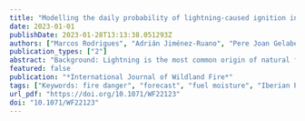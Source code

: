 ```yaml
---
title: "Modelling the daily probability of lightning-caused ignition in the Iberian Peninsula"
date: 2023-01-01
publishDate: 2023-01-28T13:13:38.051293Z
authors: ["Marcos Rodrigues", "Adrián Jiménez-Ruano", "Pere Joan Gelabert", "Víctor Resco de Dios", "Luis Torres", "Jaime Ribalaygua", "Cristina Vega-García"]
publication_types: ["2"]
abstract: "Background: Lightning is the most common origin of natural fires, being strongly linked to specific synoptic conditions associated with atmospheric instability, such as dry thunderstorms; dry fuels are required for ignition to take place and for subsequent propagation.Aims: The aim was to predict the daily probability of ignition by exploiting a large dataset of lightning and fire data to anticipate ignition over the entire Iberian Peninsula.Methods: We trained and tested a machine learning model using lightning strikes (>17þinspacemillion) in the period 2009--2015. For each lightning strike, we extracted information relating to fuel condition, structural features of vegetation, topography, and the specific characteristics of the strikes (polarity, intensity and flash density).Key results: Naturally triggered ignitions are typically initiated at higher elevations (above 1000þinspacem above sea level) under conditions of low dead fuel moisture (<10--13%) and moderate live moisture content (Drought Codeþinspace>þinspace300). Negative-polarity lightning strikes (−10þinspacekA) appear to trigger fires more frequently.Conclusions and implications: Our approach was able to provide ignition forecasts at multiple temporal and spatial scales, thus enhancing forest fire risk assessment systems."
featured: false
publication: "*International Journal of Wildland Fire*"
tags: ["Keywords: fire danger", "forecast", "fuel moisture", "Iberian Peninsula", "ignition probability", "lightning strike", "machine learning", "wildfires."]
url_pdf: "https://doi.org/10.1071/WF22123"
doi: "10.1071/WF22123"
---
```

